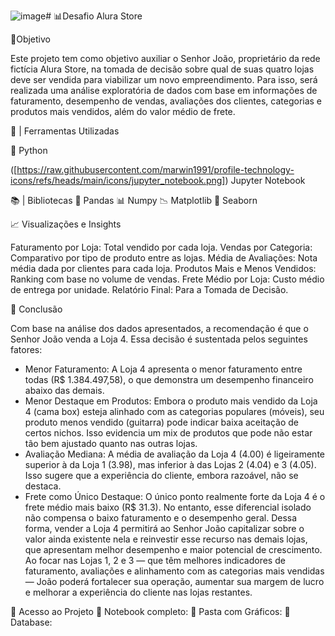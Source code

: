 ![image](https://github.com/user-attachments/assets/7be45851-a44d-4bbf-8ce0-6f62fc4d8c27)# 📊Desafio Alura Store

🎯Objetivo

Este projeto tem como objetivo auxiliar o Senhor João, proprietário da rede fictícia Alura Store, na tomada de decisão sobre qual de suas quatro lojas deve ser vendida para viabilizar um novo empreendimento. Para isso, será realizada uma análise exploratória de dados com base em informações de faturamento, desempenho de vendas, avaliações dos clientes, categorias e produtos mais vendidos, além do valor médio de frete.

🔎 | Ferramentas Utilizadas

🐍 Python

([https://raw.githubusercontent.com/marwin1991/profile-technology-icons/refs/heads/main/icons/jupyter_notebook.png]) Jupyter Notebook

📚 | Bibliotecas
🐼 Pandas
📊 Numpy
📉 Matplotlib
🌊 Seaborn

📈 Visualizações e Insights

Faturamento por Loja: Total vendido por cada loja.
Vendas por Categoria: Comparativo por tipo de produto entre as lojas.
Média de Avaliações: Nota média dada por clientes para cada loja.
Produtos Mais e Menos Vendidos: Ranking com base no volume de vendas.
Frete Médio por Loja: Custo médio de entrega por unidade.
Relatório Final: Para a Tomada de Decisão.

🧠 Conclusão 

Com base na análise dos dados apresentados, a recomendação é que o Senhor João venda a Loja 4. Essa decisão é sustentada pelos seguintes fatores:
* Menor Faturamento: A Loja 4 apresenta o menor faturamento entre todas (R$ 1.384.497,58), o que demonstra um desempenho financeiro abaixo das demais.
* Menor Destaque em Produtos: Embora o produto mais vendido da Loja 4 (cama box) esteja alinhado com as categorias populares (móveis), seu produto menos vendido (guitarra) pode indicar baixa aceitação de certos nichos. Isso evidencia um mix de produtos que pode não estar tão bem ajustado quanto nas outras lojas.
* Avaliação Mediana: A média de avaliação da Loja 4 (4.00) é ligeiramente superior à da Loja 1 (3.98), mas inferior à das Lojas 2 (4.04) e 3 (4.05). Isso sugere que a experiência do cliente, embora razoável, não se destaca.
* Frete como Único Destaque: O único ponto realmente forte da Loja 4 é o frete médio mais baixo (R$ 31.3). No entanto, esse diferencial isolado não compensa o baixo faturamento e o desempenho geral.
Dessa forma, vender a Loja 4 permitirá ao Senhor João capitalizar sobre o valor ainda existente nela e reinvestir esse recurso nas demais lojas, que apresentam melhor desempenho e maior potencial de crescimento. Ao focar nas Lojas 1, 2 e 3 — que têm melhores indicadores de faturamento, avaliações e alinhamento com as categorias mais vendidas — João poderá fortalecer sua operação, aumentar sua margem de lucro e melhorar a experiência do cliente nas lojas restantes.

📂 Acesso ao Projeto
📑 Notebook completo: 
📂 Pasta com Gráficos:
💾 Database: 
